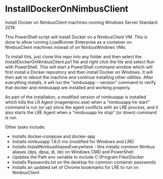 # InstallDockerOnNimbusClient
Install Docker on NimbusClient machines running Windows Server Standard 2019.

This PowerShell script will install Docker on a NimbusClient VM.
This is done to allow running LoadRunner Enterprise as a container
on NimbusClient machines instead of on NimbusWindows VMs.

To install this, just clone this repo into any folder and then 
select the InstallDockerOnNimbusClient.ps1 file and right click
the file and select Run with PowerShell. This will start a PowerShell
command window which will first install a Docker repository and then
install Docker on Windows. It will then ask to reboot the machine and
continue installing other utilities. After everything installs, it
will run the "nimbusapp --version" command to verify that docker
and nimbusapp are installed and working properly.

As part of the installation, a modified version of nimbusapp is
installed which kills the LR Agent (magentproc.exe) when a "nimbusapp 
lre start" command is run (or up) since the agent conflicts with an LRE process,
and it also starts the LRE Agent when a "nimbusapp lre stop" (or down) command is run.

Other tasks include:
* Installs docker-compose and docker-app
* Installs nimbusapp 1.6.0-ms (modified for Windows and LRE)
* Installs InstallNimbusAliasesEverywhere - this installs common Nimbus aliases (dps, dpsa, di, de) on Windows CMD and PowerShell
* Updates the Path env variable to include C:\Program Files\Docker
* Installs Passwords.txt on the desktop for common container passwords
* Installs an updated set of Chrome bookmarks for LRE to run on NimbusClient

